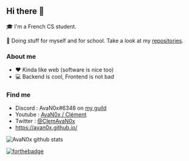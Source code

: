 ## Hi there 👋

🎓 I'm a French CS student.

📝 Doing stuff for myself and for school. Take a look at my [repositories](https://github.com/AvaN0x?tab=repositories).

### About me

* ❤ Kinda like web (software is nice too)
* 💻 Backend is cool, Frontend is not bad

### Find me

* Discord : AvaN0x#6348 on [my guild](https://avan0x.github.io/#/discord)
* Youtube : [AvaN0x / Clément](https://www.youtube.com/channel/UCQH3XHpnUK1K_qaKrFmEtIw)
* Twitter : [@ClemAvaN0x](https://twitter.com/ClemAvaN0x)
* <https://avan0x.github.io/>

![AvaN0x github stats](https://github-readme-stats.vercel.app/api?username=avan0x&show_icons=true&count_private=true&hide_rank=true&hide_border=true&hide=issues,prs,stars&theme=dark&icon_color=74C8FF)

[![forthebadge](https://forthebadge.com/images/badges/you-didnt-ask-for-this.svg)](https://forthebadge.com)

